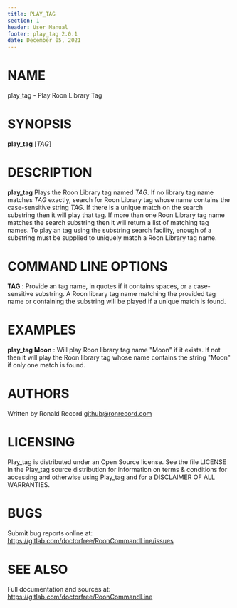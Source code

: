 ```yaml
---
title: PLAY_TAG
section: 1
header: User Manual
footer: play_tag 2.0.1
date: December 05, 2021
---
```

# NAME
play_tag - Play Roon Library Tag

# SYNOPSIS
**play_tag** [*TAG*]

# DESCRIPTION
**play_tag** Plays the Roon Library tag named *TAG*. If no library tag name matches *TAG* exactly, search for Roon Library tag whose name contains the case-sensitive string *TAG*. If there is a unique match on the search substring then it will play that tag. If more than one Roon Library tag name matches the search substring then it will return a list of matching tag names. To play an tag using the substring search facility, enough of a substring must be supplied to uniquely match a Roon Library tag name.

# COMMAND LINE OPTIONS
**TAG**
:    Provide an tag name, in quotes if it contains spaces, or a case-sensitive substring. A Roon library tag name matching the provided tag name or containing the substring will be played if a unique match is found.

# EXAMPLES
**play_tag Moon**
:    Will play Roon library tag name "Moon" if it exists. If not then it will play the Roon library tag whose name contains the string "Moon" if only one match is found.

# AUTHORS
Written by Ronald Record github@ronrecord.com

# LICENSING
Play_tag is distributed under an Open Source license.
See the file LICENSE in the Play_tag source distribution
for information on terms &amp; conditions for accessing and
otherwise using Play_tag and for a DISCLAIMER OF ALL WARRANTIES.

# BUGS
Submit bug reports online at: https://gitlab.com/doctorfree/RoonCommandLine/issues

# SEE ALSO
Full documentation and sources at: https://gitlab.com/doctorfree/RoonCommandLine

